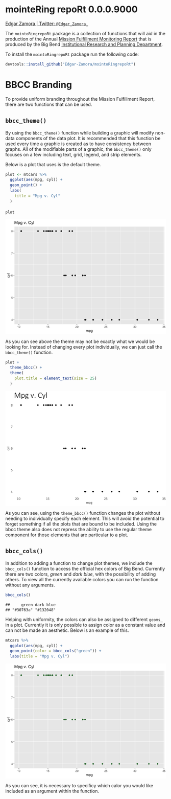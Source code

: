 mointeRing repoRt 0.0.0.9000
============================

[Edgar Zamora \| Twitter:
`@Edgar_Zamora_`](https://twitter.com/Edgar_Zamora_)

The `mointoRingrepoRt` package is a collection of functions that will
aid in the production of the Annual [Mission Fulfillment Monitoring
Report](https://www.bigbend.edu/monitoring-reports/) that is produced by
the Big Bend [Institutional Research and Planning
Department](https://www.bigbend.edu/information-center/institutional-research-planning/).

To install the `mointoRingrepoRt` package run the following code:

``` r
devtools::install_github("Edgar-Zamora/mointoRingrepoRt")
```

BBCC Branding
=============

To provide uniform branding throughout the Mission Fulfillment Report,
there are two functions that can be used.

`bbcc_theme()`
--------------

By using the `bbcc_theme()` function while building a graphic will
modify non-data components of the data plot. It is recommended that this
function be used every time a graphic is created as to have consistency
between graphs. All of the modifiable parts of a graphic, the
`bbcc_theme()` only focuses on a few including text, grid, legend, and
strip elements.

Below is a plot that uses is the default theme.

``` r
plot <- mtcars %>%
  ggplot(aes(mpg, cyl)) +
  geom_point() +
  labs(
    title = "Mpg v. Cyl"
  )

plot
```

<img src="README_files/figure-markdown_github/bbcc_theme_1-1.png" style="display: block; margin: auto;" />

As you can see above the theme may not be exactly what we would be
looking for. Instead of changing every plot individually, we can just
call the `bbcc_theme()` function.

``` r
plot +
  theme_bbcc() +
  theme(
    plot.title = element_text(size = 25)
  )
```

<img src="README_files/figure-markdown_github/bbcc_theme_2-1.png" style="display: block; margin: auto;" />

As you can see, using the `theme_bbcc()` function changes the plot
without needing to individually specify each element. This will avoid
the potential to forget something if all the plots that are bound to be
included. Using the bbcc theme also does not repress the ability to use
the regular theme component for those elements that are particular to a
plot.

`bbcc_cols()`
-------------

In addition to adding a function to change plot themes, we include the
`bbcc_cols()` function to access the official hex colors of Big Bend.
Currently there are two colors, *green* and *dark blue*, with the
possibility of adding others. To view all the currently available colors
you can run the function without any arguments.

``` r
bbcc_cols()
```

    ##     green dark blue 
    ## "#30763a" "#132048"

Helping with uniformity, the colors can also be assigned to different
`geoms_` in a plot. Currently it is only possible to assign color as a
constant value and can not be made an aesthetic. Below is an example of
this.

``` r
mtcars %>% 
  ggplot(aes(mpg, cyl)) +
  geom_point(color = bbcc_cols("green")) +
  labs(title = "Mpg v. Cyl")
```

<img src="README_files/figure-markdown_github/bbcc_cols_plot-1.png" style="display: block; margin: auto;" />

As you can see, it is necessary to specificy which calor you would like
included as an argument within the function.
